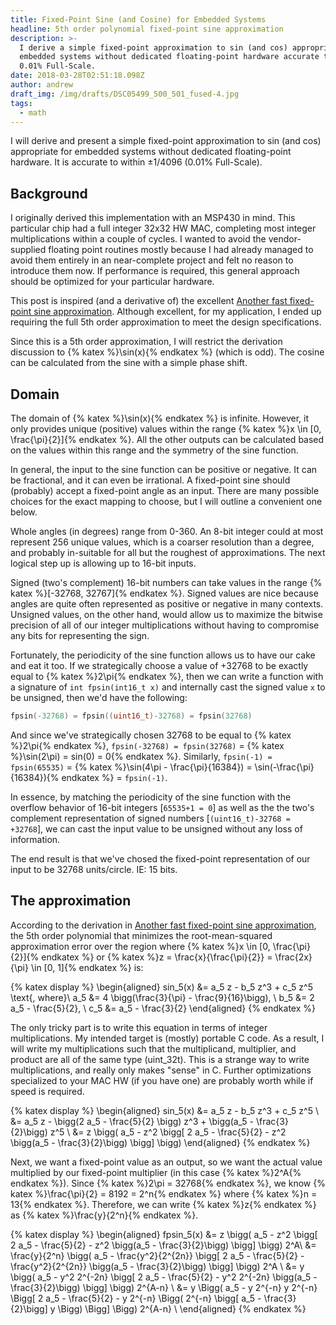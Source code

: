 ```yaml
---
title: Fixed-Point Sine (and Cosine) for Embedded Systems
headline: 5th order polynomial fixed-point sine approximation
description: >-
  I derive a simple fixed-point approximation to sin (and cos) appropriate for
  embedded systems without dedicated floating-point hardware accurate to within
  0.01% Full-Scale.
date: 2018-03-28T02:51:18.098Z
author: andrew
draft_img: /img/drafts/DSC05499_500_501_fused-4.jpg
tags:
  - math
---
```

I will derive and present a simple fixed-point approximation to sin (and cos) appropriate for embedded systems without dedicated floating-point hardware. It is accurate to within ±1/4096 (0.01% Full-Scale).

## Background

I originally derived this implementation with an MSP430 in mind. This particular chip had a full integer 32x32 HW MAC, completing most integer multiplications within a couple of cycles. I wanted to avoid the vendor-supplied floating point routines mostly because I had already managed to avoid them entirely in an near-complete project and felt no reason to introduce them now. If performance is required, this general approach should be optimized for your particular hardware.

This post is inspired (and a derivative of) the excellent [Another fast fixed-point sine approximation](http://www.coranac.com/2009/07/sines/). Although excellent, for my application, I ended up requiring the full 5th order approximation to meet the design specifications.

Since this is a 5th order approximation, I will restrict the derivation discussion to {% katex %}\sin(x){% endkatex %} (which is odd). The cosine can be calculated from the sine with a simple phase shift.

## Domain

The domain of {% katex %}\sin(x){% endkatex %} is infinite. However, it only provides unique (positive) values within the range {% katex %}x \in [0, \frac{\pi}{2}]{% endkatex %}. All the other outputs can be calculated based on the values within this range and the symmetry of the sine function.

In general, the input to the sine function can be positive or negative. It can be fractional, and it can even be irrational. A fixed-point sine should (probably) accept a fixed-point angle as an input. There are many possible choices for the exact mapping to choose, but I will outline a convenient one below.

Whole angles (in degrees) range from 0-360. An 8-bit integer could at most represent 256 unique values, which is a coarser resolution than a degree, and probably in-suitable for all but the roughest of approximations. The next logical step up is allowing up to 16-bit inputs.

Signed (two's complement) 16-bit numbers can take values in the range {% katex %}[-32768, 32767]{% endkatex %}. Signed values are nice because angles are quite often represented as positive or negative in many contexts. Unsigned values, on the other hand, would allow us to maximize the bitwise precision of all of our integer multiplications without having to compromise any bits for representing the sign. 

Fortunately, the periodicity of the sine function allows us to have our cake and eat it too. If we strategically choose a value of +32768 to be exactly equal to {% katex %}2\pi{% endkatex %}, then we can write a function with a signature of `int fpsin(int16_t x)` and internally cast the signed value `x` to be unsigned, then we'd have the following:

```c
fpsin(-32768) = fpsin((uint16_t)-32768) = fpsin(32768)
```

And since we've strategically chosen 32768 to be equal to {% katex %}2\pi{% endkatex %}, `fpsin(-32768) = fpsin(32768)` = {% katex %}\sin(2\pi) = sin(0) = 0{% endkatex %}. Similarly, `fpsin(-1) = fpsin(65535)` = {% katex %}\sin(4\pi - \frac{\pi}{16384}) = \sin(-\frac{\pi}{16384}){% endkatex %} = `fpsin(-1)`.

In essence, by matching the periodicity of the sine function with the overflow behavior of 16-bit integers [`65535+1 = 0`] as well as the the two's complement representation of signed numbers [`(uint16_t)-32768 = +32768`], we can cast the input value to be unsigned without any loss of information.

The end result is that we've chosed the fixed-point representation of our input to be 32768 units/circle. IE: 15 bits.

## The approximation

According to the derivation in [Another fast fixed-point sine approximation](http://www.coranac.com/2009/07/sines/), the 5th order polynomial that minimizes the root-mean-squared approximation error over the region where {% katex %}x \in [0, \frac{\pi}{2}]{% endkatex %} or {% katex %}z = \frac{x}{\frac{\pi}{2}} = \frac{2x}{\pi} \in [0, 1]{% endkatex %} is:

{% katex display %}
\begin{aligned}
sin_5(x) &= a_5 z - b_5 z^3 +  c_5 z^5 \text{, where}\\
a_5 &= 4 \bigg(\frac{3}{\pi} - \frac{9}{16}\bigg), \\
b_5 &= 2 a_5 - \frac{5}{2}, \\
c_5 &= a_5 - \frac{3}{2}
\end{aligned}
{% endkatex %}

The only tricky part is to write this equation in terms of integer multiplications. My intended target is (mostly) portable C code. As a result, I will write my multiplications such that the multiplicand, multiplier, and product are all of the same type (uint_32t). This is a strange way to write multiplications, and really only makes "sense" in C. Further optimizations specialized to your MAC HW (if you have one) are probably worth while if speed is required.

{% katex display %}
\begin{aligned}
sin_5(x) &= a_5 z - b_5 z^3 + c_5 z^5 \\
 &= a_5 z - \bigg(2 a_5 - \frac{5}{2} \bigg) z^3 + \bigg(a_5 - \frac{3}{2}\bigg) z^5 \\
 &= z \bigg( a_5 - z^2 \bigg[ 2 a_5 - \frac{5}{2} - z^2 \bigg(a_5 - \frac{3}{2}\bigg) \bigg] \bigg)
\end{aligned}
{% endkatex %}

Next, we want a fixed-point value as an output, so we want the actual value multiplied by our fixed-point multiplier (in this case {% katex %}2^A{% endkatex %}). Since {% katex %}2\pi = 32768{% endkatex %}, we know {% katex %}\frac{\pi}{2} = 8192 = 2^n{% endkatex %} where {% katex %}n = 13{% endkatex %}. Therefore, we can write {% katex %}z{% endkatex %} as {% katex %}\frac{y}{2^n}{% endkatex %}.

{% katex display %}
\begin{aligned}
fpsin_5(x) &= z \bigg( a_5 - z^2 \bigg[ 2 a_5 - \frac{5}{2} - z^2 \bigg(a_5 - \frac{3}{2}\bigg) \bigg] \bigg) 2^A\\
 &= \frac{y}{2^n} \bigg( a_5 - \frac{y^2}{2^{2n}} \bigg[ 2 a_5 - \frac{5}{2} - \frac{y^2}{2^{2n}} \bigg(a_5 - \frac{3}{2}\bigg) \bigg] \bigg) 2^A \\
 &= y \bigg( a_5 - y^2 2^{-2n} \bigg[ 2 a_5 - \frac{5}{2} - y^2 2^{-2n} \bigg(a_5 - \frac{3}{2}\bigg) \bigg] \bigg) 2^{A-n} \\
 &= y \Bigg( a_5 - y 2^{-n} y 2^{-n} \Bigg[ 2 a_5 - \frac{5}{2} - y 2^{-n} \Bigg( 2^{-n} \bigg[ a_5 - \frac{3}{2}\bigg] y \Bigg) \Bigg] \Bigg) 2^{A-n} \\
\end{aligned}
{% endkatex %}